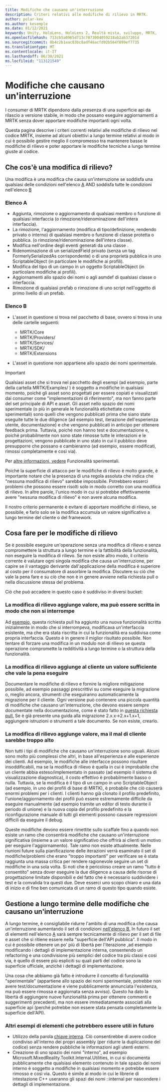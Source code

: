 ```yaml
---
title: Modifiche che causano un'interruzione
description: Criteri relativi alle modifiche di rilievo in MRTK.
author: polar-kev
ms.author: kesemple
ms.date: 01/12/2021
keywords: Unity, HoloLens, HoloLens 2, Realtà mista, sviluppo, MRTK,
ms.openlocfilehash: 713cb5a0965d713c7073004059218ab2ab37201d
ms.sourcegitcommit: 8b4c2b1aac83bc8adf46acfd92b564f899ef7735
ms.translationtype: MT
ms.contentlocale: it-IT
ms.lasthandoff: 06/30/2021
ms.locfileid: "113121549"
---
```

# <a name="breaking-changes"></a>Modifiche che causano un'interruzione

I consumer di MRTK dipendono dalla presenza di una superficie api da rilascio a versione stabile, in modo che possano eseguire aggiornamenti a MRTK senza dover apportare modifiche importanti ogni volta.

Questa pagina descrive i criteri correnti relativi alle modifiche di rilievo nel codice MRTK, insieme ad alcuni obiettivi a lungo termine relativi al modo in cui è possibile gestire meglio il compromesso tra mantenere basse le modifiche di rilievo e poter apportare le modifiche tecniche a lungo termine giuste al codice.

## <a name="what-is-a-breaking-change"></a>Che cos'è una modifica di rilievo?

Una modifica è una modifica che causa un'interruzione se soddisfa una qualsiasi delle condizioni nell'elenco [A](#list-a) AND soddisfa tutte le condizioni nell'elenco [B](#list-b)

### <a name="list-a"></a>Elenco A

- Aggiunta, rimozione o aggiornamento di qualsiasi membro o funzione di qualsiasi interfaccia (o rimozione/ridenominazione dell'intera interfaccia).
- La rimozione, l'aggiornamento (modifica di tipo/definizione, rendendo privato o interno) di qualsiasi membro o funzione di classe protetta o pubblica. (o rimozione/ridenominazione dell'intera classe).
- Modifica nell'ordine degli eventi generati da una classe .
- Ridenominazione di un serializedField privato (senza un tag FormerlySerializedAs corrispondente) o di una proprietà pubblica in uno ScriptableObject (in particolare le modifiche ai profili).
- Modifica del tipo di un campo in un oggetto ScriptableObject (in particolare modifiche ai profili).
- Aggiornamenti allo spazio dei nomi o agli asmdef di qualsiasi classe o interfaccia.
- Rimozione di qualsiasi prefab o rimozione di uno script nell'oggetto di primo livello di un prefab.

### <a name="list-b"></a>Elenco B

- L'asset in questione si trova nel pacchetto di base, ovvero si trova in una delle cartelle seguenti:

  - MRTK/Core
  - MRTK/Providers/
  - MRTK/Services/
  - MRTK/SDK/
  - MRTK/Extensions

- L'asset in questione non appartiene allo spazio dei nomi sperimentale.

> [!IMPORTANT]
> Qualsiasi asset che si trova nel pacchetto degli esempi (ad esempio, parte della cartella MRTK/Examples/ ) è soggetto a modifiche in qualsiasi momento, poiché gli asset sono progettati per essere copiati e visualizzati dai consumer come "implementazioni di riferimento", ma non fanno parte del set principale di API e asset. Gli asset nello spazio dei nomi sperimentale (o più in generale le funzionalità etichettate come sperimentali) sono quelli che vengono pubblicati prima che siano state eseguite tutte le due diligence (ad esempio test, iterazione dell'esperienza utente, documentazione) e che vengono pubblicati in anticipo per ottenere feedback prima.  Tuttavia, poiché non hanno test e documentazione e, poiché probabilmente non sono state rimosse tutte le interazioni e le progettazioni, vengono pubblicate in uno stato in cui il pubblico deve presupporre che possano e cambieranno (ad esempio, essere modificati, rimossi completamente e così via).
>
> Per [altre informazioni, vedere](../contributing/experimental-features.md) Funzionalità sperimentali.

Poiché la superficie di attacco per le modifiche di rilievo è molto grande, è importante notare che la presenza di una regola assoluta che indica che "nessuna modifica di rilievo" sarebbe impossibile. Potrebbero esserci problemi che possono essere risolti solo in modo corretto con una modifica di rilievo. In altre parole, l'unico modo in cui si potrebbe effettivamente avere "nessuna modifica di rilievo" è non avere alcuna modifica.

Il nostro criterio permanente è evitare di apportare modifiche di rilievo, se possibile, e farlo solo se la modifica accumula un valore significativo a lungo termine del cliente o del framework.

## <a name="what-to-do-about-breaking-changes"></a>Cosa fare per le modifiche di rilievo

Se è possibile eseguire un'operazione senza una modifica di rilievo e senza compromettere la struttura a lungo termine e la fattibilità della funzionalità, non eseguire la modifica di rilievo. Se non esiste altro modo, il criterio corrente è valutare ogni singola modifica che causa un'interruzione, per capire se il vantaggio derivante dall'applicazione della modifica è superiore al costo per il consumatore di assorbire la modifica. Discutere su ciò che vale la pena fare e su ciò che non è in genere avviene nella richiesta pull o nella discussione stessa del problema.

Ciò che può accadere in questo caso è suddiviso in diversi bucket:

### <a name="the-breaking-change-adds-value-but-could-be-written-in-a-way-that-isnt-breaking"></a>La modifica di rilievo aggiunge valore, ma può essere scritta in modo che non si interrompe

Ad [esempio,](https://github.com/microsoft/MixedRealityToolkit-Unity/pull/4882) questa richiesta pull ha aggiunto una nuova funzionalità scritta inizialmente in modo che si interrompeva, modificava un'interfaccia esistente, ma che era stata riscritta in cui la funzionalità era suddivisa come propria interfaccia. Questo è in genere il miglior risultato possibile. Non tentare di forzare una modifica in un modulo non di rilievo se questa operazione compromette la redditività a lungo termine o la struttura della funzionalità.

### <a name="the-breaking-change-adds-sufficient-value-to-the-customer-that-its-worth-doing"></a>La modifica di rilievo aggiunge al cliente un valore sufficiente che vale la pena eseguire

Documentare le modifiche di rilievo e fornire la migliore mitigazione possibile, ad esempio passaggi prescrittivi su come eseguire la migrazione o, meglio ancora, strumenti che eseguiranno automaticamente la migrazione per il cliente. Ogni versione può contenere una piccola quantità di modifiche che causano un'interruzione, che devono essere sempre documentate nella documentazione, come è stato fatto in [questa richiesta pull.](https://github.com/microsoft/MixedRealityToolkit-Unity/pull/4858) Se è già presente una guida alla migrazione 2.x.x→2.x+1.x+1, aggiungere istruzioni o strumenti a tale documento. Se non esiste, crearlo.

### <a name="the-breaking-change-adds-value-but-the-customer-pain-would-be-too-high"></a>La modifica di rilievo aggiunge valore, ma il mal di cliente sarebbe troppo alto

Non tutti i tipi di modifiche che causano un'interruzione sono uguali. Alcuni sono molto più complessi che altri, in base all'esperienza e alle esperienze dei clienti. Ad esempio, le modifiche alle interfacce possono risultare insoddificabili, ma se la modifica di rilievo è quella in cui è improbabile che un cliente abbia esteso/implementato in passato (ad esempio il sistema di visualizzazione diagnostica), il costo effettivo è probabilmente basso o nulla. Tuttavia, se la modifica è il tipo di un campo in uno ScriptableObject (ad esempio, in uno dei profili di base di MRTK), è probabile che ciò causerà enormi problemi per i clienti. I clienti hanno già clonato il profilo predefinito, l'unione/aggiornamento dei profili può essere estremamente difficile da eseguire manualmente (ad esempio tramite un editor di testo durante il periodo di unione) e la nuova copia del profilo predefinito e la riconfigurazione manuale di tutti gli elementi possono causare regressioni difficili da eseguire il debug.

Queste modifiche devono essere rimettite sullo scaffale fino a quando non esiste un ramo che consentirà modifiche che causano un'interruzione significativa (insieme a un valore significativo che offrirà ai clienti un motivo per eseguire l'aggiornamento). Tale ramo non esiste attualmente. Nelle riunioni future sulla pianificazione delle iterazioni verrà esaminato il set di modifiche/problemi che erano "troppo importanti" per verificare se è stata raggiunta una massa critica per rendere ragionevole seguire un set di modifiche in una sola volta. Si noti che è pericoloso creare un ramo "tutto è consentito" senza dover eseguire la due diligence a causa delle risorse di progettazione limitate disponibili e del fatto che è necessario suddividere i test e la convalida tra questi due. Deve esserci uno scopo chiaro e una data di inizio e di fine ben comunicata di un ramo di questo tipo quando esiste.

## <a name="long-term-management-of-breaking-changes"></a>Gestione a lungo termine delle modifiche che causano un'interruzione

A lungo termine, è consigliabile ridurre l'ambito di una modifica che causa un'interruzione aumentando il set di condizioni [nell'elenco B.](#list-b) In futuro il set di elementi nell'elenco [A](#list-a) sarà sempre tecnicamente di rilievo per il set di file e asset che si ritiene essere nella "superficie dell'API pubblica". Il modo in cui è possibile ottenere un po' più di libertà per l'iterazione ,ad esempio modificando i dettagli di implementazione interna, consentendo un refactoring e una condivisione più semplici del codice tra più classi e così via, è quello di essere più espliciti su quali parti del codice sono la superficie ufficiale, anziché i dettagli di implementazione.

Una cosa che abbiamo già fatto è introdurre il concetto di funzionalità "sperimentale" (appartiene allo spazio dei nomi sperimentale, potrebbe non avere test/documentazione e viene pubblicamente annunciata l'esistenza, ma può essere rimossa e aggiornata senza avviso). Questo ha dato la libertà di aggiungere nuove funzionalità prima per ottenere commenti e suggerimenti precedenti, ma non essere immediatamente associati alla superficie api (perché potrebbe non essere stata pensata completamente la superficie dell'API).

### <a name="other-examples-of-things-that-could-help-in-the-future"></a>Altri esempi di elementi che potrebbero essere utili in futuro

- Utilizzo della parola [chiave interna](/dotnet/csharp/language-reference/keywords/internal).
  Ciò consentirebbe di avere codice condiviso all'interno dei propri assembly (per ridurre la duplicazione del codice) senza rendere pubbliche le informazioni agli utenti esterni.
- Creazione di uno spazio dei nomi "interno", ad esempio Microsoft.MixedReality.Toolkit.Internal.Utilities, in cui si documenta pubblicamente che qualsiasi elemento contenuto in tale spazio dei nomi interno è soggetto a modifiche in qualsiasi momento e potrebbe essere rimosso e così via. Questo è simile al modo in cui le librerie di intestazione C++ useranno gli spazi dei nomi ::internal per nascondere i dettagli di implementazione.